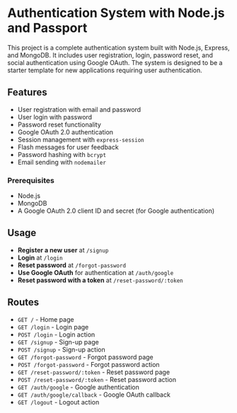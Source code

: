 # Authentication System with Node.js and Passport

This project is a complete authentication system built with Node.js, Express, and MongoDB. It includes user registration, login, password reset, and social authentication using Google OAuth. The system is designed to be a starter template for new applications requiring user authentication.

## Features

- User registration with email and password
- User login with password
- Password reset functionality
- Google OAuth 2.0 authentication
- Session management with `express-session`
- Flash messages for user feedback
- Password hashing with `bcrypt`
- Email sending with `nodemailer`



### Prerequisites

- Node.js
- MongoDB
- A Google OAuth 2.0 client ID and secret (for Google authentication)


## Usage

- **Register a new user** at `/signup`
- **Login** at `/login`
- **Reset password** at `/forgot-password`
- **Use Google OAuth** for authentication at `/auth/google`
- **Reset password with a token** at `/reset-password/:token`

## Routes

- `GET /` - Home page
- `GET /login` - Login page
- `POST /login` - Login action
- `GET /signup` - Sign-up page
- `POST /signup` - Sign-up action
- `GET /forgot-password` - Forgot password page
- `POST /forgot-password` - Forgot password action
- `GET /reset-password/:token` - Reset password page
- `POST /reset-password/:token` - Reset password action
- `GET /auth/google` - Google authentication
- `GET /auth/google/callback` - Google OAuth callback
- `GET /logout` - Logout action

